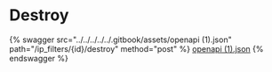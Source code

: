 # Destroy

{% swagger src="../../../../../.gitbook/assets/openapi (1).json" path="/ip_filters/{id}/destroy" method="post" %}
[openapi (1).json](<../../../../../.gitbook/assets/openapi (1).json>)
{% endswagger %}
